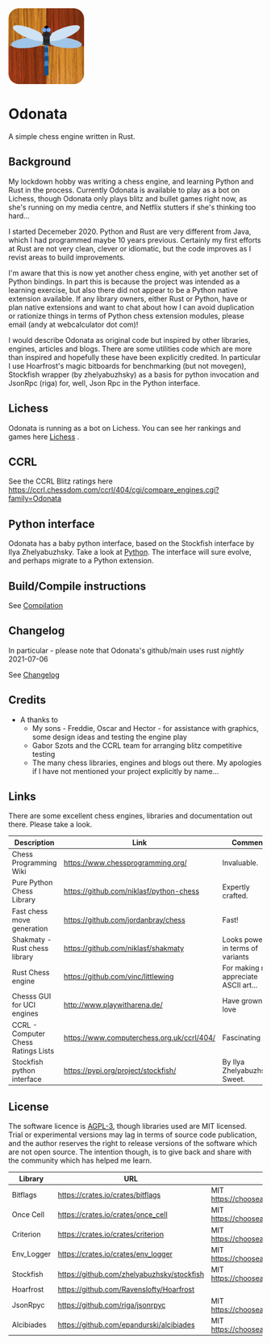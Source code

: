 <img src="https://github.com/akanalytics/odonata/blob/main/docs/odonata-blue.png" width=150 />


# Odonata
A simple chess engine written in Rust.

## Background
My lockdown hobby was writing a chess engine, and learning Python and Rust in the process. Currently Odonata is available to play as a bot on Lichess, though Odonata only plays blitz and bullet games right now, as she's running on my media centre, and Netflix stutters if she's thinking too hard...

I started Decemeber 2020. Python and Rust are very different from Java, which I had programmed maybe 10 years previous. Certainly my first efforts at Rust are not very clean, clever or idiomatic, but the code improves as I revist areas to build improvements.

I'm aware that this is now yet another chess engine, with yet another set of Python bindings. In part this is because the project was intended as a learning exercise, but also there did not appear to be a Python native extension available. If any library owners, either Rust or Python, have or plan native extensions and want to chat about how I can avoid duplication or rationize things in terms of Python chess extension modules, please email (andy at webcalculator dot com)!

I would describe Odonata as original code but inspired by other libraries, engines, articles and blogs. There are some utilities code which are more than inspired and hopefully these have been explicitly credited. In particular I use Hoarfrost's magic bitboards for benchmarking (but not movegen), Stockfish wrapper (by zhelyabuzhsky) as a basis for python invocation and JsonRpc (riga) for, well, Json Rpc in the Python interface.   


## Lichess
Odonata is running as a bot on Lichess. You can see her rankings and games here [Lichess](https://lichess.org/@/odonata-bot) .

## CCRL
See the CCRL Blitz ratings here https://ccrl.chessdom.com/ccrl/404/cgi/compare_engines.cgi?family=Odonata

## Python interface
Odonata has a baby python interface, based on the Stockfish interface by Ilya Zhelyabuzhsky. Take a look at [Python](/docs/python.md). The interface will sure evolve, and perhaps migrate to a Python extension.

## Build/Compile instructions
See [Compilation](/docs/compilation.md)

## Changelog
In particular - please note that Odonata's github/main uses rust *nightly* 2021-07-06

See [Changelog](/docs/changelog.md)

## Credits
- A thanks to 
  - My sons - Freddie, Oscar and Hector - for assistance with graphics, some design ideas and testing the engine play
  - Gabor Szots and the CCRL team for arranging blitz competitive testing
  - The many chess libraries, engines and blogs out there. My apologies if I have not mentioned your project explicitly by name...


## Links
There are some excellent chess engines, libraries  and documentation out there. Please take a look.

Description | Link | Comment  
----------- | ---- | -------
Chess Programming Wiki | https://www.chessprogramming.org/ | Invaluable.
Pure Python Chess Library | https://github.com/niklasf/python-chess | Expertly crafted. 
Fast chess move generation | https://github.com/jordanbray/chess | Fast!
Shakmaty - Rust chess library | https://github.com/niklasf/shakmaty | Looks powerful in terms of variants
Rust Chess engine | https://github.com/vinc/littlewing | For making me appreciate ASCII art...
Chesss GUI for UCI engines | http://www.playwitharena.de/ | Have grown to love
CCRL - Computer Chess Ratings Lists | https://www.computerchess.org.uk/ccrl/404/ | Fascinating
Stockfish python interface | https://pypi.org/project/stockfish/ | By Ilya Zhelyabuzhsky. Sweet.


## License
The software licence is [AGPL-3](../license.txt), though libraries used are MIT licensed. Trial or experimental versions may lag in terms of source code publication, and the author reserves the right to release versions of the software which are not open source. The intention though, is to give back and share with the community which has helped me learn.


Library | URL | License 
----------- | ---- | -------
Bitflags | https://crates.io/crates/bitflags | MIT https://choosealicense.com/licenses/mit/ | 
Once Cell | https://crates.io/crates/once_cell | MIT https://choosealicense.com/licenses/mit/ |
Criterion | https://crates.io/crates/criterion | MIT https://choosealicense.com/licenses/mit/ |
Env_Logger | https://crates.io/crates/env_logger | MIT https://choosealicense.com/licenses/mit/ |
Stockfish | https://github.com/zhelyabuzhsky/stockfish | MIT https://choosealicense.com/licenses/mit/ | This is a python wrapper for Stockfish. 
Hoarfrost | https://github.com/Ravenslofty/Hoarfrost | | MIT https://choosealicense.com/licenses/mit/ | Used for magic bitboard benchmarking
JsonRpyc | https://github.com/riga/jsonrpyc | MIT https://choosealicense.com/licenses/mit/ | 
Alcibiades |https://github.com/epandurski/alcibiades |  MIT https://choosealicense.com/licenses/mit/ | Worthy! Inspired Odonata's q-search 
